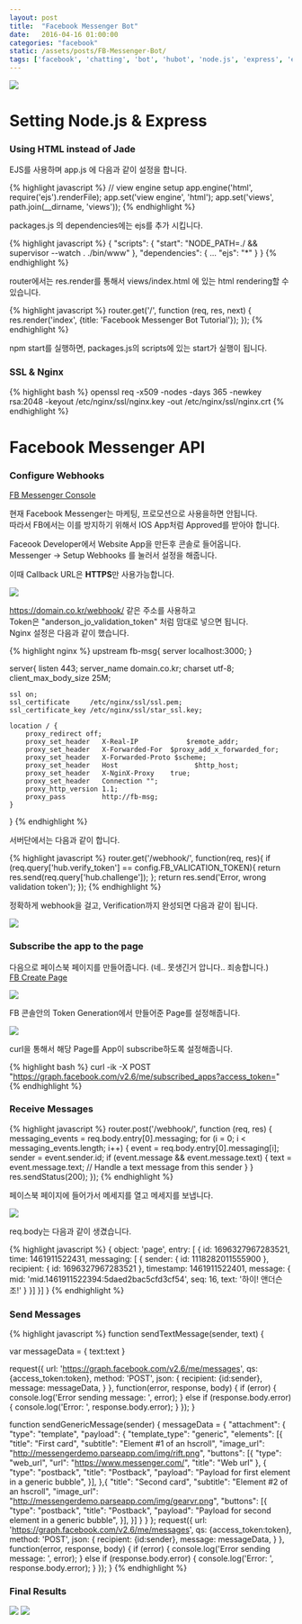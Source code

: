 ```yaml
---
layout: post
title:  "Facebook Messenger Bot"
date:   2016-04-16 01:00:00
categories: "facebook"
static: /assets/posts/FB-Messenger-Bot/
tags: ['facebook', 'chatting', 'bot', 'hubot', 'node.js', 'express', 'ejs']
---
```


<img src="{{ page.static }}facebook-messenger-800.jpg" class="img-responsive img-rounded">


# Setting Node.js & Express

### Using HTML instead of Jade

EJS를 사용하며 app.js 에 다음과 같이 설정을 합니다.

{% highlight javascript %}
// view engine setup
app.engine('html', require('ejs').renderFile);
app.set('view engine', 'html');
app.set('views', path.join(__dirname, 'views'));
{% endhighlight %}

packages.js 의 dependencies에는 ejs를 추가 시킵니다.<br>

{% highlight javascript %}
{
    "scripts": {
        "start": "NODE_PATH=./ && supervisor --watch . ./bin/www"
      },
    "dependencies": {
        ...
        "ejs": "*"
      }
}
{% endhighlight %}  

router에서는 res.render를 통해서 views/index.html 에 있는 html rendering할 수 있습니다. 

{% highlight javascript %}
router.get('/', function (req, res, next) {
    res.render('index', {title: 'Facebook Messenger Bot Tutorial'});
});
{% endhighlight %}  

npm start를 실행하면, packages.js의 scripts에 있는 start가 실행이 됩니다.

### SSL & Nginx

{% highlight bash %}
openssl req -x509 -nodes -days 365 -newkey rsa:2048 -keyout /etc/nginx/ssl/nginx.key -out /etc/nginx/ssl/nginx.crt
{% endhighlight %}





# Facebook Messenger API

### Configure Webhooks

[FB Messenger Console][FB Messenger Console]

현재 Facebook Messenger는 마케팅, 프로모션으로 사용을하면 안됩니다.<br>
따라서 FB에서는 이를 방지하기 위해서 IOS App처럼  Approved를 받아야 합니다.

Faceook Developer에서 Website App을 만든후 콘솔로 들어옵니다.<br>
Messenger -> Setup Webhooks 를 눌러서 설정을 해줍니다.

이때 Callback URL은 **HTTPS**만 사용가능합니다.

<img src="{{ page.static }}messenger-webhook.png" class="img-responsive img-rounded">

https://domain.co.kr/webhook/ 같은 주소를 사용하고<br>
Token은 "anderson_jo_validation_token" 처럼 맘대로 넣으면 됩니다.<br>
Nginx 설정은 다음과 같이 했습니다.

{% highlight nginx %}
upstream fb-msg{
    server localhost:3000;
}

server{
    listen 443;
    server_name domain.co.kr;
    charset utf-8;
    client_max_body_size 25M;

    ssl on;
    ssl_certificate     /etc/nginx/ssl/ssl.pem;
    ssl_certificate_key /etc/nginx/ssl/star_ssl.key;

    location / {
        proxy_redirect off;
        proxy_set_header   X-Real-IP            $remote_addr;
        proxy_set_header   X-Forwarded-For  $proxy_add_x_forwarded_for;
        proxy_set_header   X-Forwarded-Proto $scheme;
        proxy_set_header   Host                   $http_host;
        proxy_set_header   X-NginX-Proxy    true;
        proxy_set_header   Connection "";
        proxy_http_version 1.1;
        proxy_pass         http://fb-msg;
    }
}
{% endhighlight %}

서버단에서는 다음과 같이 합니다.

{% highlight javascript %}
router.get('/webhook/', function(req, res){
  if (req.query['hub.verify_token'] == config.FB_VALICATION_TOKEN){
    return res.send(req.query['hub.challenge']);
  };
  return res.send('Error, wrong validation token');
});
{% endhighlight %}


정확하게 webhook을 걸고, Verification까지 완성되면 다음과 같이 됩니다.

<img src="{{ page.static }}webhook_complete.png" class="img-responsive img-rounded">

### Subscribe the app to the page

다음으로 페이스북 페이지를 만들어줍니다. (네.. 못생긴거 압니다.. 죄송합니다.) <br>
[FB Create Page][FB Create Page]

<img src="{{ page.static }}anderson_page.png" class="img-responsive img-rounded">

FB 콘솔안의 Token Generation에서 만들어준 Page를 설정해줍니다.

<img src="{{ page.static }}page_conf.png" class="img-responsive img-rounded">

curl을 통해서 해당 Page를 App이 subscribe하도록 설정해줍니다.

{% highlight bash %}
curl -ik -X POST "https://graph.facebook.com/v2.6/me/subscribed_apps?access_token=<token>"
{% endhighlight %}


### Receive Messages

{% highlight javascript %}
router.post('/webhook/', function (req, res) {
  messaging_events = req.body.entry[0].messaging;
  for (i = 0; i < messaging_events.length; i++) {
    event = req.body.entry[0].messaging[i];
    sender = event.sender.id;
    if (event.message && event.message.text) {
      text = event.message.text;
      // Handle a text message from this sender
    }
  }
  res.sendStatus(200);
});
{% endhighlight %}

페이스북 페이지에 들어가서 메세지를 열고 메세지를 보냅니다. 

<img src="{{ page.static }}send_msg.png" class="img-responsive img-rounded">

req.body는 다음과 같이 생겼습니다.

{% highlight javascript %}
{ object: 'page',
  entry: 
    [ { id: 1696327967283521,
        time: 1461911522431,
        messaging: [ 
          { sender: { id: 1118282011555900 },
            recipient: { id: 1696327967283521 },
            timestamp: 1461911522401,
            message:  { mid: 'mid.1461911522394:5daed2bac5cfd3cf54',
                        seq: 16,
                        text: '하이! 앤더슨 조!' } }] }] }
{% endhighlight %}


### Send Messages

{% highlight javascript %}
function sendTextMessage(sender, text) {

  var messageData = {
    text:text
  }

  request({
    url: 'https://graph.facebook.com/v2.6/me/messages',
    qs: {access_token:token},
    method: 'POST',
    json: {
      recipient: {id:sender},
      message: messageData,
    }
  }, function(error, response, body) {
    if (error) {
      console.log('Error sending message: ', error);
    } else if (response.body.error) {
      console.log('Error: ', response.body.error);
    }
  });
}

function sendGenericMessage(sender) {
  messageData = {
    "attachment": {
      "type": "template",
      "payload": {
        "template_type": "generic",
        "elements": [{
          "title": "First card",
          "subtitle": "Element #1 of an hscroll",
          "image_url": "http://messengerdemo.parseapp.com/img/rift.png",
          "buttons": [{
            "type": "web_url",
            "url": "https://www.messenger.com/",
            "title": "Web url"
          }, {
            "type": "postback",
            "title": "Postback",
            "payload": "Payload for first element in a generic bubble",
          }],
        },{
          "title": "Second card",
          "subtitle": "Element #2 of an hscroll",
          "image_url": "http://messengerdemo.parseapp.com/img/gearvr.png",
          "buttons": [{
            "type": "postback",
            "title": "Postback",
            "payload": "Payload for second element in a generic bubble",
          }],
        }]
      }
    }
  };
  request({
    url: 'https://graph.facebook.com/v2.6/me/messages',
    qs: {access_token:token},
    method: 'POST',
    json: {
      recipient: {id:sender},
      message: messageData,
    }
  }, function(error, response, body) {
    if (error) {
      console.log('Error sending message: ', error);
    } else if (response.body.error) {
      console.log('Error: ', response.body.error);
    }
  });
}
{% endhighlight %}


### Final Results

<img src="{{ page.static }}capture1.png" class="img-responsive img-rounded">

<img src="{{ page.static }}capture2.png" class="img-responsive img-rounded">



[FB Messenger Console]: https://developers.facebook.com/apps/879182215524653/messenger/
[FB Create Page]: https://www.facebook.com/pages/create/